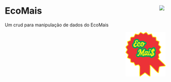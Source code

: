 # EcoMais <a href='https://github.com/marcio1002/CrudEcoMais'><img src='https://simpleicons.org/icons/github.svg?color=#181717&style=flat-square' width=4% align='right'/></a>

Um crud para manipulação de dados  do EcoMais
<div align="right">
    <a href='https://raw.githubusercontent.com/marcio1002/CrudEcoMais/master/icon-ecomais/ecomais.ico?token=AMDTLI32U63DRX3MYXR6W2C6RIEDC'>
        <img width="25%" src="./icon-ecomais/ecomais.png"/>
    </a>
</div>
